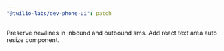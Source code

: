 ```yaml
---
"@twilio-labs/dev-phone-ui": patch
---
```


Preserve newlines in inbound and outbound sms.
Add react text area auto resize component.

